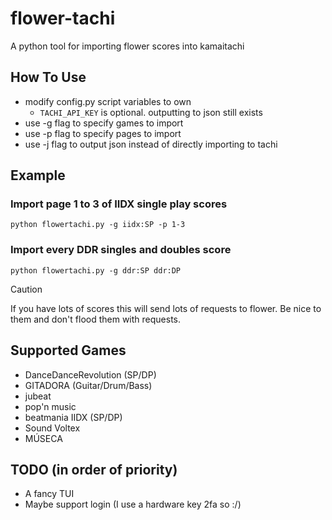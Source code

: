 # flower-tachi
A python tool for importing flower scores into kamaitachi

## How To Use
-  modify config.py script variables to own
    - `TACHI_API_KEY` is optional. outputting to json still exists  
- use -g flag to specify games to import
- use -p flag to specify pages to import
- use -j flag to output json instead of directly importing to tachi

## Example
### Import page 1 to 3 of IIDX single play scores
`python flowertachi.py -g iidx:SP -p 1-3` 
### Import every DDR singles and doubles score
`python flowertachi.py -g ddr:SP ddr:DP`
> [!CAUTION]
> If you have lots of scores this will send lots of requests to flower. Be nice to them and don't flood them with requests.

## Supported Games
- DanceDanceRevolution (SP/DP)
- GITADORA (Guitar/Drum/Bass)
- jubeat
- pop'n music
- beatmania IIDX (SP/DP)
- Sound Voltex
- MÚSECA

## TODO (in order of priority)
- A fancy TUI
- Maybe support login (I use a hardware key 2fa so :/)
